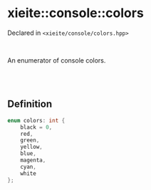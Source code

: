 # xieite::console::colors
Declared in `<xieite/console/colors.hpp>`

<br/>

An enumerator of console colors.

<br/><br/>

## Definition
```cpp
enum colors: int {
	black = 0,
	red,
	green,
	yellow,
	blue,
	magenta,
	cyan,
	white
};
```
